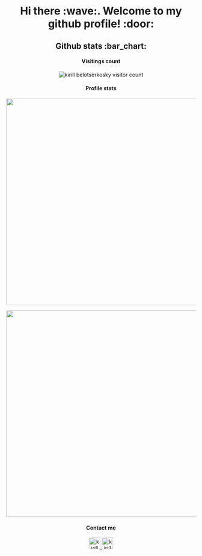 <h1 align="center">Hi there :wave:. Welcome to my github profile! :door:</h2>
<h2 align="center">Github stats :bar_chart:</h2>
<h4 align="center">Visitings count</h4>
<p align="center"><img src="https://profile-counter.glitch.me/{kirfi7}/count.svg" alt="kirill belotserkosky visitor count" /></p>

<h4 align="center">Profile stats</h4>
<p align="center"><img width="550px" src="https://github-readme-stats.vercel.app/api?username=kirfi7&show_icons=true&theme=dark"/></p>
<p align="center"><img width="650px" height="550px" src="https://github-readme-stats.vercel.app/api/top-langs/?username=kirfi7&layout=compact&theme=dark"/></p>

<h4 align="center">Contact me</h4>
<p align="center">
  <a href="https://t.me/kirfi7">
    <img src="https://www.vectorlogo.zone/logos/telegram/telegram-icon.svg" alt="kirill belotserkovsky telegram profile" height="30" width="30">
  </a>
  <a href="https://vk.com/belygnom">
    <img src="https://www.vectorlogo.zone/logos/vk/vk-icon.svg" 
    alt="kirill belotserkovsky vk profile" height="30" width="30">
  </a>  
</p>
